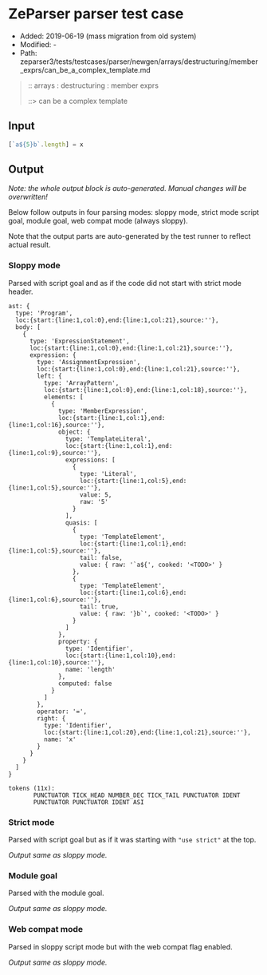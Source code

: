# ZeParser parser test case

- Added: 2019-06-19 (mass migration from old system)
- Modified: -
- Path: zeparser3/tests/testcases/parser/newgen/arrays/destructuring/member_exprs/can_be_a_complex_template.md

> :: arrays : destructuring : member exprs
>
> ::> can be a complex template

## Input

`````js
[`a${5}b`.length] = x
`````

## Output

_Note: the whole output block is auto-generated. Manual changes will be overwritten!_

Below follow outputs in four parsing modes: sloppy mode, strict mode script goal, module goal, web compat mode (always sloppy).

Note that the output parts are auto-generated by the test runner to reflect actual result.

### Sloppy mode

Parsed with script goal and as if the code did not start with strict mode header.

`````
ast: {
  type: 'Program',
  loc:{start:{line:1,col:0},end:{line:1,col:21},source:''},
  body: [
    {
      type: 'ExpressionStatement',
      loc:{start:{line:1,col:0},end:{line:1,col:21},source:''},
      expression: {
        type: 'AssignmentExpression',
        loc:{start:{line:1,col:0},end:{line:1,col:21},source:''},
        left: {
          type: 'ArrayPattern',
          loc:{start:{line:1,col:0},end:{line:1,col:18},source:''},
          elements: [
            {
              type: 'MemberExpression',
              loc:{start:{line:1,col:1},end:{line:1,col:16},source:''},
              object: {
                type: 'TemplateLiteral',
                loc:{start:{line:1,col:1},end:{line:1,col:9},source:''},
                expressions: [
                  {
                    type: 'Literal',
                    loc:{start:{line:1,col:5},end:{line:1,col:5},source:''},
                    value: 5,
                    raw: '5'
                  }
                ],
                quasis: [
                  {
                    type: 'TemplateElement',
                    loc:{start:{line:1,col:1},end:{line:1,col:5},source:''},
                    tail: false,
                    value: { raw: '`a${', cooked: '<TODO>' }
                  },
                  {
                    type: 'TemplateElement',
                    loc:{start:{line:1,col:6},end:{line:1,col:6},source:''},
                    tail: true,
                    value: { raw: '}b`', cooked: '<TODO>' }
                  }
                ]
              },
              property: {
                type: 'Identifier',
                loc:{start:{line:1,col:10},end:{line:1,col:10},source:''},
                name: 'length'
              },
              computed: false
            }
          ]
        },
        operator: '=',
        right: {
          type: 'Identifier',
          loc:{start:{line:1,col:20},end:{line:1,col:21},source:''},
          name: 'x'
        }
      }
    }
  ]
}

tokens (11x):
       PUNCTUATOR TICK_HEAD NUMBER_DEC TICK_TAIL PUNCTUATOR IDENT
       PUNCTUATOR PUNCTUATOR IDENT ASI
`````

### Strict mode

Parsed with script goal but as if it was starting with `"use strict"` at the top.

_Output same as sloppy mode._

### Module goal

Parsed with the module goal.

_Output same as sloppy mode._

### Web compat mode

Parsed in sloppy script mode but with the web compat flag enabled.

_Output same as sloppy mode._
